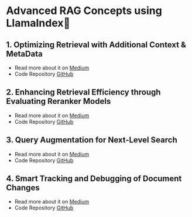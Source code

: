 # Advanced RAG Concepts using LlamaIndex🦙 

## 1. Optimizing Retrieval with Additional Context & MetaData
- Read more about it on [Medium](https://akash-mathur.medium.com/advanced-rag-optimizing-retrieval-with-additional-context-metadata-using-llamaindex-aeaa32d7aa2f)
- Code Repository [GitHub](https://github.com/akashmathur-2212/LLMs-playground/tree/main/LlamaIndex-applications/Advanced-RAG/parent_child_document_retriever)

## 2. Enhancing Retrieval Efficiency through Evaluating Reranker Models
- Read more about it on [Medium](https://akash-mathur.medium.com/advanced-rag-enhancing-retrieval-efficiency-through-evaluating-reranker-models-using-llamaindex-3f104f24607e)
- Code Repository [GitHub](https://github.com/akashmathur-2212/LLMs-playground/tree/main/LlamaIndex-applications/Advanced-RAG/reranker_models_evaluation)

## 3. Query Augmentation for Next-Level Search
- Read more about it on [Medium](https://medium.com/@akash-mathur/advanced-rag-query-augmentation-for-next-level-search-using-llamaindex-d362fed7ecc3)
- Code Repository [GitHub](https://github.com/akashmathur-2212/LLMs-playground/tree/main/LlamaIndex-applications/Advanced-RAG/advanced_query_transformations)

## 4. Smart Tracking and Debugging of Document Changes
- Read more about it on [Medium](https://akash-mathur.medium.com/data-management-in-llamaindex-smart-tracking-and-debugging-of-document-changes-7b81c304382b)
- Code Repository [GitHub](https://github.com/akashmathur-2212/LLMs-playground/tree/main/LlamaIndex-applications/Advanced-RAG/document_tracking_debugging)
